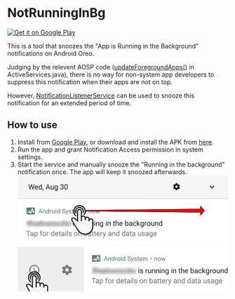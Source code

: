 # NotRunningInBg

<a href='https://play.google.com/store/apps/details?id=com.lvwind.notrunninginbg&pcampaignid=MKT-Other-global-all-co-prtnr-py-PartBadge-Mar2515-1'><img alt='Get it on Google Play' src='https://play.google.com/intl/en_us/badges/images/generic/en_badge_web_generic.png' width="150"/></a>

This is a tool that snoozes the "App is Running in the Background" notifications on Android Oreo.

Judging by the relevent AOSP code ([updateForegroundApps()](https://github.com/android/platform_frameworks_base/blob/b056324630b8adfeb38393bcab49f3b9c720f4fd/services/core/java/com/android/server/am/ActiveServices.java#L790) in ActiveServices.java), there is no way for non-system app developers to suppress this notification when their apps are not on top. 

However, [NotificationListenerService](https://developer.android.com/reference/android/service/notification/NotificationListenerService.html#snoozeNotification) can be used to snooze this notification for an extended period of time.



## How to use
1. Install from [Google Play](https://play.google.com/store/apps/details?id=com.lvwind.notrunninginbg), or download and install the APK from [here](https://github.com/LvWind/NotRunningInBg/releases).
2. Run the app and grant Notification Access permission in system settings.
3. Start the service and manually snooze the "Running in the background" notification once. The app will keep it snoozed afterwards.
![](https://raw.githubusercontent.com/LvWind/NotRunningInBg/master/app/src/main/res/drawable/step1.png)
![](https://raw.githubusercontent.com/LvWind/NotRunningInBg/master/app/src/main/res/drawable/step2.png)
